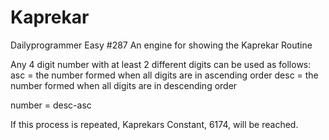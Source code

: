 # Kaprekar
Dailyprogrammer Easy #287
An engine for showing the Kaprekar Routine

Any 4 digit number with at least 2 different digits can be used as follows:
asc = the number formed when all digits are in ascending order
desc = the number formed when all digits are in descending order

number = desc-asc

If this process is repeated, Kaprekars Constant, 6174, will be reached.